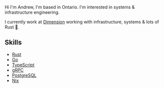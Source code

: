 Hi I'm Andrew, I'm based in Ontario. I'm interested in systems & infrastructure engineering.

I currently work at [Dimension](https://dimension.dev) working with infrastructure, systems & lots of Rust 🦀.

## Skills

- [Rust](https://rust-lang.org)
- [Go](https://go.dev) 
- [TypeScript](https://www.typescriptlang.org/)
- [gRPC](https://grpc.io)
- [PostgreSQL](https://www.postgresql.org/)
- [Nix](https://nixos.org)
